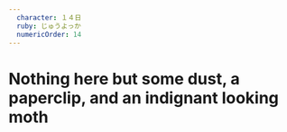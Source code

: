 ```yaml
---
  character: １４日 
  ruby: じゅうよっか
  numericOrder: 14
---
```


# Nothing here but some dust, a paperclip, and an indignant looking moth
